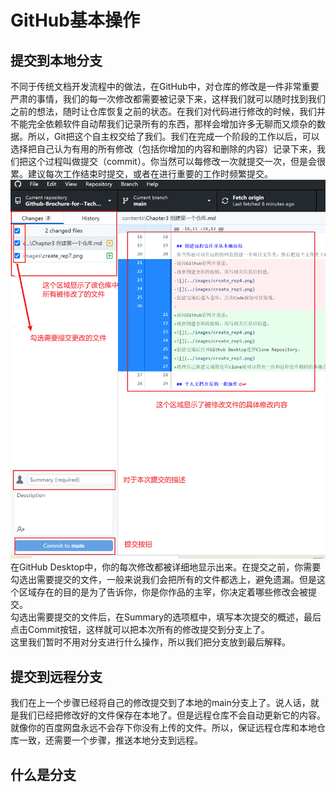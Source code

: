 # GitHub基本操作
## 提交到本地分支
不同于传统文档开发流程中的做法，在GitHub中，对仓库的修改是一件非常重要严肃的事情，我们的每一次修改都需要被记录下来，这样我们就可以随时找到我们之前的想法，随时让仓库恢复之前的状态。在我们对代码进行修改的时候，我们并不能完全依赖软件自动帮我们记录所有的东西，那样会增加许多无聊而又烦杂的数据。所以，Git把这个自主权交给了我们。我们在完成一个阶段的工作以后，可以选择把自己认为有用的所有修改（包括你增加的内容和删除的内容）记录下来，我们把这个过程叫做提交（commit）。你当然可以每修改一次就提交一次，但是会很累。建议每次工作结束时提交，或者在进行重要的工作时频繁提交。   
![](../images/Modify2.png)  
在GitHub Desktop中，你的每次修改都被详细地显示出来。在提交之前，你需要勾选出需要提交的文件，一般来说我们会把所有的文件都选上，避免遗漏。但是这个区域存在的目的是为了告诉你，你是你作品的主宰，你决定着哪些修改会被提交。  
勾选出需要提交的文件后，在Summary的选项框中，填写本次提交的概述，最后点击Commit按钮，这样就可以把本次所有的修改提交到分支上了。  
这里我们暂时不用对分支进行什么操作，所以我们把分支放到最后解释。  
## 提交到远程分支
我们在上一个步骤已经将自己的修改提交到了本地的main分支上了。说人话，就是我们已经把修改好的文件保存在本地了。但是远程仓库不会自动更新它的内容。就像你的百度网盘永远不会存下你没有上传的文件。所以，保证远程仓库和本地仓库一致，还需要一个步骤，推送本地分支到远程。

## 什么是分支
